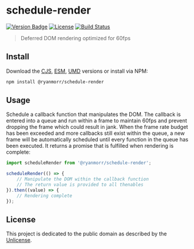 # schedule-render

[![Version Badge][version-image]][project-url]
[![License][license-image]][license-url]
[![Build Status][build-image]][build-url]

> Deferred DOM rendering optimized for 60fps

## Install

Download the [CJS](https://github.com/ryanmorr/schedule-render/raw/master/dist/cjs/schedule-render.js), [ESM](https://github.com/ryanmorr/schedule-render/raw/master/dist/esm/schedule-render.js), [UMD](https://github.com/ryanmorr/schedule-render/raw/master/dist/umd/schedule-render.js) versions or install via NPM:

``` sh
npm install @ryanmorr/schedule-render
```

## Usage

Schedule a callback function that manipulates the DOM. The callback is entered into a queue and run within a frame to maintain 60fps and prevent dropping the frame which could result in jank. When the frame rate budget has been exceeded and more callbacks still exist within the queue, a new frame will be automatically scheduled until every function in the queue has been executed. It returns a promise that is fulfilled when rendering is complete:

``` javascript
import scheduleRender from '@ryanmorr/schedule-render';

scheduleRender(() => {
    // Manipulate the DOM within the callback function
    // The return value is provided to all thenables
}).then((value) => {
    // Rendering complete
});
```

## License

This project is dedicated to the public domain as described by the [Unlicense](http://unlicense.org/).

[project-url]: https://github.com/ryanmorr/schedule-render
[version-image]: https://img.shields.io/github/package-json/v/ryanmorr/schedule-render?color=blue&style=flat-square
[build-url]: https://github.com/ryanmorr/schedule-render/actions
[build-image]: https://img.shields.io/github/actions/workflow/status/ryanmorr/schedule-render/node.js.yml?style=flat-square
[license-image]: https://img.shields.io/github/license/ryanmorr/schedule-render?color=blue&style=flat-square
[license-url]: UNLICENSE